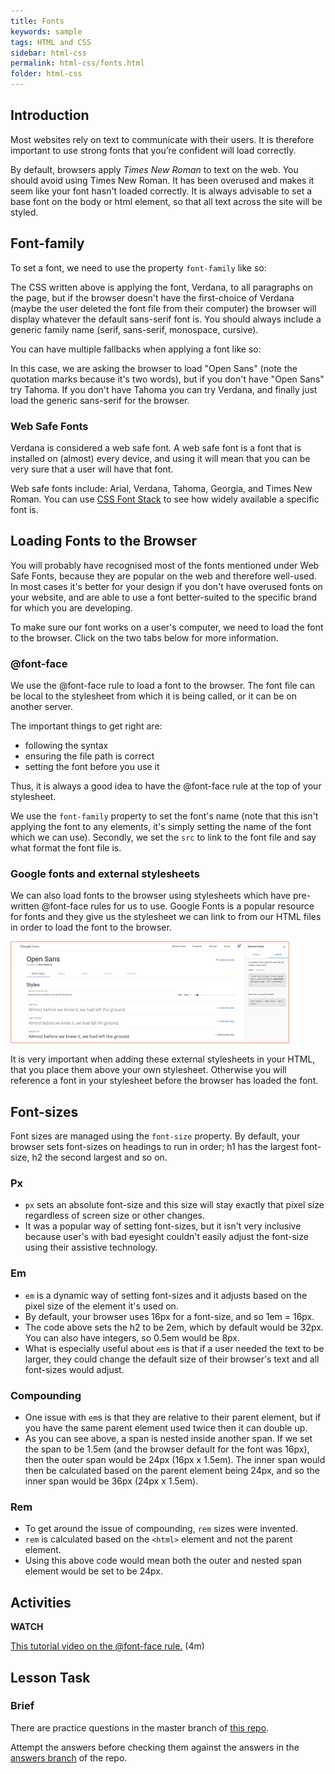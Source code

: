 ```yaml
---
title: Fonts
keywords: sample
tags: HTML and CSS
sidebar: html-css
permalink: html-css/fonts.html
folder: html-css
---
```

## Introduction

Most websites rely on text to communicate with their users. It is therefore important to use strong fonts that you’re confident will load correctly.

By default, browsers apply <i>Times New Roman</i> to text on the web. You should avoid using Times New Roman. It has been overused and makes it seem like your font hasn't loaded correctly. It is always advisable to set a base font on the body or html element, so that all text across the site will be styled.

## Font-family

To set a font, we need to use the property `font-family` like so:

The CSS written above is applying the font, Verdana, to all paragraphs on the page, but if the browser doesn't have the first-choice of Verdana (maybe the user deleted the font file from their computer) the browser will display whatever the default sans-serif font is. You should always include a generic family name (serif, sans-serif, monospace, cursive).

You can have multiple fallbacks when applying a font like so:

In this case, we are asking the browser to load "Open Sans" (note the quotation marks because it's two words), but if you don't have "Open Sans" try Tahoma. If you don't have Tahoma you can try Verdana, and finally just load the generic sans-serif for the browser.

### Web Safe Fonts

Verdana is considered a web safe font. A web safe font is a font that is installed on (almost) every device, and using it will mean that you can be very sure that a user will have that font.

Web safe fonts include: Arial, Verdana, Tahoma, Georgia, and Times New Roman. You can use [CSS Font Stack](https://www.cssfontstack.com/) to see how widely available a specific font is.

## Loading Fonts to the Browser

You will probably have recognised most of the fonts mentioned under Web Safe Fonts, because they are popular on the web and therefore well-used. In most cases it's better for your design if you don't have overused fonts on your website, and are able to use a font better-suited to the specific brand for which you are developing.

To make sure our font works on a user's computer, we need to load the font to the browser. Click on the two tabs below for more information.

### @font-face

We use the @font-face rule to load a font to the browser. The font file can be local to the stylesheet from which it is being called, or it can be on another server.

The important things to get right are:
- following the syntax
- ensuring the file path is correct
- setting the font before you use it 

Thus, it is always a good idea to have the @font-face rule at the top of your stylesheet.

We use the `font-family` property to set the font's name (note that this isn't applying the font to any elements, it's simply setting the name of the font which we can use). Secondly, we set the `src` to link to the font file and say what format the font file is.

### Google fonts and external stylesheets

We can also load fonts to the browser using stylesheets which have pre-written @font-face rules for us to use. Google Fonts is a popular resource for fonts and they give us the stylesheet we can link to from our HTML files in order to load the font to the browser.

![Google Fonts](../../images/htmlcss/1-4-1.jpg)
 
It is very important when adding these external stylesheets in your HTML, that you place them above your own stylesheet. Otherwise you will reference a font in your stylesheet before the browser has loaded the font.

## Font-sizes

Font sizes are managed using the `font-size` property. By default, your browser sets font-sizes on headings to run in order; h1 has the largest font-size, h2 the second largest and so on.

### Px

- `px` sets an absolute font-size and this size will stay exactly that pixel size regardless of screen size or other changes.
- It was a popular way of setting font-sizes, but it isn't very inclusive because user's with bad eyesight couldn't easily adjust the font-size using their assistive technology.

### Em

- `em` is a dynamic way of setting font-sizes and it adjusts based on the pixel size of the element it's used on.
- By default, your browser uses 16px for a font-size, and so 1em = 16px.
- The code above sets the h2 to be 2em, which by default would be 32px. You can also have integers, so 0.5em would be 8px.
- What is especially useful about `em`s is that if a user needed the text to be larger, they could change the default size of their browser's text and all font-sizes would adjust.

### Compounding

- One issue with `em`s is that they are relative to their parent element, but if you have the same parent element used twice then it can double up.
- As you can see above, a span is nested inside another span. If we set the span to be 1.5em (and the browser default for the font was 16px), then the outer span would be 24px (16px x 1.5em). The inner span would then be calculated based on the parent element being 24px, and so the inner span would be 36px (24px x 1.5em).

### Rem

- To get around the issue of compounding, `rem` sizes were invented.
- `rem` is calculated based on the `<html>` element and not the parent element.
- Using this above code would mean both the outer and nested span element would be set to be 24px.

## Activities

**WATCH**

[This tutorial video on the @font-face rule.](https://scrimba.com/scrim/cNq6q8hq?pl=paaBbTa) (4m)

## Lesson Task

### Brief

There are practice questions in the master branch of [this repo](https://github.com/Noroff-Education/lesson-task-htmlcss-module1-lesson4).

Attempt the answers before checking them against the answers in the [answers branch](https://github.com/Noroff-Education/lesson-task-htmlcss-module1-lesson4/tree/answers) of the repo.
